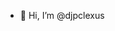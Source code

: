 - 👋 Hi, I’m @djpclexus
<!---
djpclexus/djpclexus is a ✨ special ✨ repository because its `README.md` (this file) appears on your GitHub profile.
You can click the Preview link to take a look at your changes.
--->
